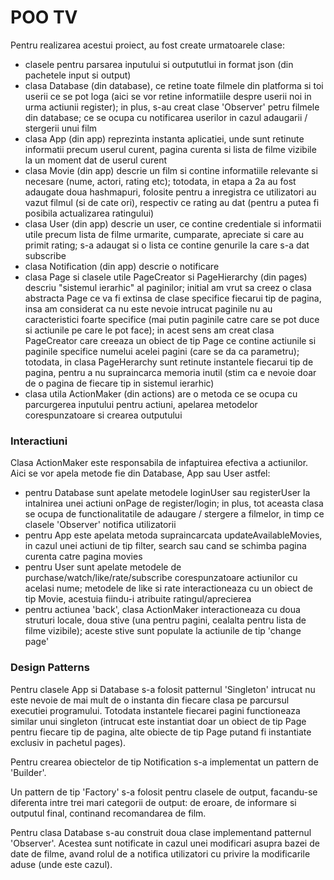# POO TV
Pentru realizarea acestui proiect, au fost create urmatoarele clase:
* clasele pentru parsarea inputului si outpututlui in format
  json (din pachetele input si output)
* clasa Database (din database), ce retine toate filmele din
  platforma si toi userii ce se pot loga (aici se vor retine
  informatiile despre userii noi in urma actiunii register);
  in plus, s-au creat clase 'Observer' petru filmele din database;
  ce se ocupa cu notificarea userilor in cazul adaugarii /
  stergerii unui film
* clasa App (din app) reprezinta instanta aplicatiei, unde
  sunt retinute informatii precum userul curent, pagina curenta
  si lista de filme vizibile la un moment dat de userul curent
* clasa Movie (din app) descrie un film si contine informatiile
  relevante si necesare (nume, actori, rating etc); totodata,
  in etapa a 2a au fost adaugate doua hashmapuri, folosite pentru
  a inregistra ce utilizatori au vazut filmul (si de cate ori),
  respectiv ce rating au dat (pentru a putea fi posibila actualizarea
  ratingului)
* clasa User (din app) descrie un user, ce contine credentiale
  si informatii utile precum lista de filme urmarite, cumparate,
  apreciate si care au primit rating; s-a adaugat si o lista ce 
  contine genurile la care s-a dat subscribe
* clasa Notification (din app) descrie o notificare
* clasa Page si clasele utile PageCreator si PageHierarchy (din
  pages) descriu "sistemul ierarhic" al paginilor; initial am
  vrut sa creez o clasa abstracta Page ce va fi extinsa de
  clase specifice fiecarui tip de pagina, insa am considerat
  ca nu este nevoie intrucat paginile nu au caracteristici
  foarte specifice (mai putin paginile catre care se pot duce
  si actiunile pe care le pot face); in acest sens am creat
  clasa PageCreator care creeaza un obiect de tip Page ce contine
  actiunile si paginile specifice numelui acelei pagini (care se
  da ca parametru); totodata, in clasa PageHerarchy sunt retinute
  instantele fiecarui tip de pagina, pentru a nu supraincarca
  memoria inutil (stim ca e nevoie doar de o pagina de fiecare tip
  in sistemul ierarhic)
* clasa utila ActionMaker (din actions) are o metoda ce se ocupa cu
  parcurgerea inputului pentru actiuni, apelarea metodelor 
  corespunzatoare si crearea outputului

### Interactiuni
  Clasa ActionMaker este responsabila de infaptuirea efectiva a actiunilor.
  Aici se vor apela metode fie din Database, App sau User astfel:
* pentru Database sunt apelate metodele loginUser sau registerUser
  la intalnirea unei actiuni onPage de register/login; in plus, tot aceasta
  clasa se ocupa de functionalitatile de adaugare / stergere a filmelor, in
  timp ce clasele 'Observer' notifica utilizatorii 
* pentru App este apelata metoda supraincarcata updateAvailableMovies, 
  in cazul unei actiuni de tip filter, search sau cand se schimba pagina
  curenta catre pagina movies
* pentru User sunt apelate metodele de purchase/watch/like/rate/subscribe corespunzatoare
  actiunilor cu acelasi nume; metodele de like si rate interactioneaza cu
  un obiect de tip Movie, acestuia fiindu-i atribuite ratingul/aprecierea
* pentru actiunea 'back', clasa ActionMaker interactioneaza cu doua struturi
  locale, doua stive (una pentru pagini, cealalta pentru lista de filme vizibile);
  aceste stive sunt populate la actiunile de tip 'change page'

### Design Patterns
  Pentru clasele App si Database s-a folosit patternul 'Singleton'
  intrucat nu este nevoie de mai mult de o instanta din fiecare clasa
  pe parcursul  executiei programului. Totodata instantele fiecarei
  pagini functioneaza similar unui singleton (intrucat este instantiat
  doar un obiect de tip Page pentru fiecare tip de pagina, alte obiecte
  de tip Page putand fi instantiate exclusiv in pachetul pages).

  Pentru crearea obiectelor de tip Notification s-a implementat un pattern
  de 'Builder'.

  Un pattern de tip 'Factory' s-a folosit pentru clasele de output,
  facandu-se diferenta intre trei mari categorii de output: de eroare,
  de informare si outputul final, continand recomandarea de film.

  Pentru clasa Database s-au construit doua clase implementand patternul
  'Observer'. Acestea sunt notificate in cazul unei modificari asupra
  bazei de date de filme, avand rolul de a notifica utilizatori cu privire
  la modificarile aduse (unde este cazul).
  